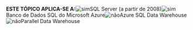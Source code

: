 <Token>**ESTE TÓPICO APLICA-SE A:**![sim](media/yes.png)SQL Server (a partir de 2008)![sim](media/yes.png)Banco de Dados SQL do Microsoft Azure![não](media/no.png)Azure SQL Data Warehouse ![não](media/no.png)Parallel Data Warehouse </Token>

